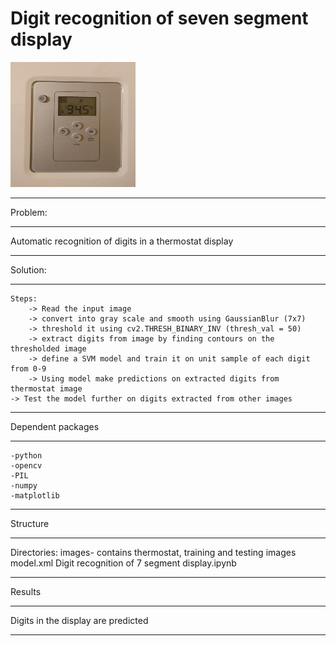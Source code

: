 # Digit recognition of seven segment display
<img src="images/seven_seg.jpg" width="200" height="200" title="hover text">

*************************************************************************************
Problem:
*************************************************************************************

Automatic recognition of digits in a thermostat display

*************************************************************************************
Solution:
*************************************************************************************
	Steps:
		-> Read the input image
		-> convert into gray scale and smooth using GaussianBlur (7x7)
		-> threshold it using cv2.THRESH_BINARY_INV (thresh_val = 50)
		-> extract digits from image by finding contours on the thresholded image
		-> define a SVM model and train it on unit sample of each digit from 0-9
		-> Using model make predictions on extracted digits from thermostat image
    -> Test the model further on digits extracted from other images

*****************************************************
Dependent packages
*****************************************************
	-python 
	-opencv
	-PIL
	-numpy
	-matplotlib

*****************************************************
Structure 
*****************************************************
Directories:
	images-
	 contains thermostat, training and testing images
	model.xml
	Digit recognition of 7 segment display.ipynb

*****************************************************
Results
*****************************************************
Digits in the display are predicted 
*****************************************************
